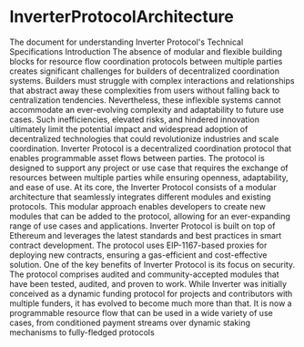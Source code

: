 # InverterProtocolArchitecture
The document for understanding Inverter Protocol's Technical Specifications
Introduction 
The absence of modular and flexible building blocks for resource flow coordination protocols between multiple parties creates significant challenges for builders of decentralized coordination systems. Builders must struggle with complex interactions and relationships that abstract away these complexities from users without falling back to centralization tendencies. Nevertheless, these inflexible systems cannot accommodate an ever-evolving complexity and adaptability to future use cases. Such inefficiencies, elevated risks, and hindered innovation ultimately limit the potential impact and widespread adoption of decentralized technologies that could revolutionize industries and scale coordination.
Inverter Protocol is a decentralized coordination protocol that enables programmable asset flows between parties. The protocol is designed to support any project or use case that requires the exchange of resources between multiple parties while ensuring openness, adaptability, and ease of use. At its core, the Inverter Protocol consists of a modular architecture that seamlessly integrates different modules and existing protocols. This modular approach enables developers to create new modules that can be added to the protocol, allowing for an ever-expanding range of use cases and applications. 
Inverter Protocol is built on top of Ethereum and leverages the latest standards and best practices in smart contract development. The protocol uses EIP-1167-based proxies for deploying new contracts, ensuring a gas-efficient and cost-effective solution. One of the key benefits of Inverter Protocol is its focus on security. The protocol comprises audited and community-accepted modules that have been tested, audited, and proven to work.
While Inverter was initially conceived as a dynamic funding protocol for projects and contributors with multiple funders, it has evolved to become much more than that. It is now a programmable resource flow that can be used in a wide variety of use cases, from conditioned payment streams over dynamic staking mechanisms to fully-fledged protocols

